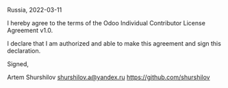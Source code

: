 Russia, 2022-03-11

I hereby agree to the terms of the Odoo Individual Contributor License
Agreement v1.0.

I declare that I am authorized and able to make this agreement and sign this
declaration.

Signed,

Artem Shurshilov shurshilov.a@yandex.ru https://github.com/shurshilov

